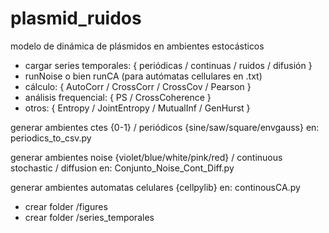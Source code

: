 # plasmid_ruidos

modelo de dinámica de plásmidos en ambientes estocásticos
- cargar series temporales: { periódicas / continuas / ruidos / difusión }
- runNoise o bien runCA (para autómatas cellulares en .txt)
- cálculo: { AutoCorr / CrossCorr / CrossCov / Pearson }
- análisis frequencial: { PS / CrossCoherence }
- otros: { Entropy / JointEntropy / MutualInf / GenHurst }

generar ambientes ctes {0-1} / periódicos {sine/saw/square/envgauss} en: periodics_to_csv.py

generar ambientes noise {violet/blue/white/pink/red} / continuous stochastic / diffusion en: Conjunto_Noise_Cont_Diff.py

generar ambientes automatas celulares {cellpylib} en: continousCA.py

* crear folder /figures
* crear folder /series_temporales

